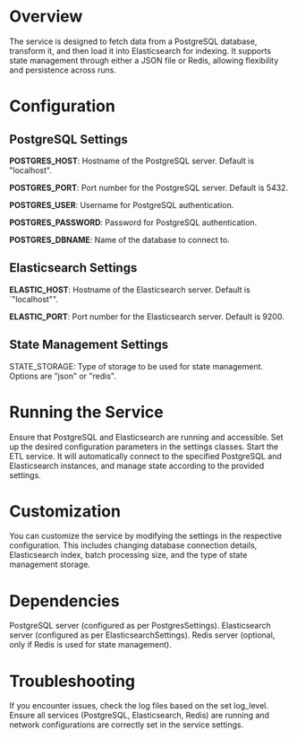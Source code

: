 # Overview

The service is designed to fetch data from a PostgreSQL database, 
transform it, and then load it into Elasticsearch for indexing. 
It supports state management through either a JSON file or Redis,
allowing flexibility and persistence across runs.

# Configuration

## PostgreSQL Settings
**POSTGRES_HOST**: Hostname of the PostgreSQL server. Default is "localhost".

**POSTGRES_PORT**: Port number for the PostgreSQL server. Default is 5432.

**POSTGRES_USER**: Username for PostgreSQL authentication.

**POSTGRES_PASSWORD**: Password for PostgreSQL authentication.

**POSTGRES_DBNAME**: Name of the database to connect to.

## Elasticsearch Settings
**ELASTIC_HOST**: Hostname of the Elasticsearch server. Default is `"localhost"".

**ELASTIC_PORT**: Port number for the Elasticsearch server. Default is 9200.

## State Management Settings
STATE_STORAGE: Type of storage to be used for state management. Options are "json" or "redis".

# Running the Service
Ensure that PostgreSQL and Elasticsearch are running and accessible.
Set up the desired configuration parameters in the settings classes.
Start the ETL service. 
It will automatically connect to the specified PostgreSQL and Elasticsearch instances,
and manage state according to the provided settings.

# Customization

You can customize the service by modifying the settings in the respective configuration. 
This includes changing database connection details, Elasticsearch index, 
batch processing size, and the type of state management storage.

# Dependencies

PostgreSQL server (configured as per PostgresSettings).
Elasticsearch server (configured as per ElasticsearchSettings).
Redis server (optional, only if Redis is used for state management).

# Troubleshooting

If you encounter issues, check the log files based on the set log_level.
Ensure all services (PostgreSQL, Elasticsearch, Redis) 
are running and network configurations are correctly set in the service settings.
